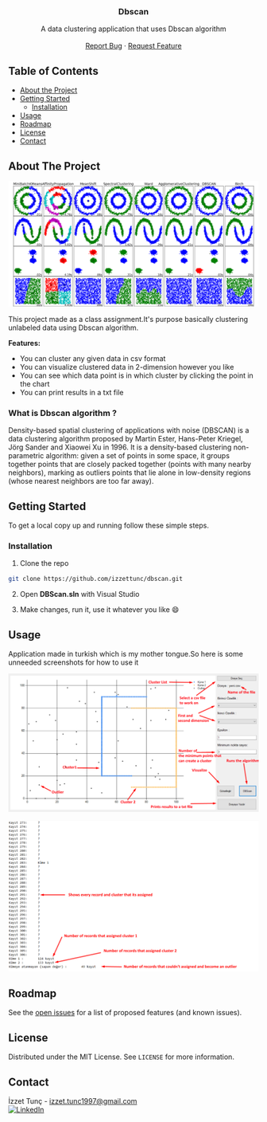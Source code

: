 <br />
<p align="center">

  <h3 align="center">Dbscan</h3>

  <p align="center">
    A data clustering application that uses Dbscan algorithm
    <br />
    <br />
    <a href="https://github.com/izzettunc/dbscan/issues">Report Bug</a>
    ·
    <a href="https://github.com/izzettunc/dbscan/issues">Request Feature</a>
  </p>
</p>



<!-- TABLE OF CONTENTS -->
## Table of Contents

* [About the Project](#about-the-project)
* [Getting Started](#getting-started)
  * [Installation](#installation)
* [Usage](#usage)
* [Roadmap](#roadmap)
* [License](#license)
* [Contact](#contact)



<!-- ABOUT THE PROJECT -->
## About The Project

![Product Name Screen Shot][product-screenshot]

This project made as a class assignment.It's purpose basically clustering unlabeled data using Dbscan algorithm.

**Features:**

* You can cluster any given data in csv format
* You can visualize clustered data in 2-dimension however you like
* You can see which data point is in which cluster by clicking the point in the chart
* You can print results in a txt file

### What is Dbscan algorithm ?

Density-based spatial clustering of applications with noise (DBSCAN) is a data clustering algorithm proposed by Martin Ester, Hans-Peter Kriegel, Jörg Sander and Xiaowei Xu in 1996. It is a density-based clustering non-parametric algorithm: given a set of points in some space, it groups together points that are closely packed together (points with many nearby neighbors), marking as outliers points that lie alone in low-density regions (whose nearest neighbors are too far away).

<!-- GETTING STARTED -->
## Getting Started

To get a local copy up and running follow these simple steps.

### Installation

1.  Clone the repo
```sh
git clone https://github.com/izzettunc/dbscan.git
```
2. Open **DBScan.sln** with Visual Studio

3. Make changes, run it, use it whatever you like :smile:


<!-- USAGE EXAMPLES -->
## Usage

Application made in turkish which is my mother tongue.So here is some unneeded screenshots for how to use it

![Application Screen Shot][app-screenshot]

![Result File Screen Shot][result-screenshot]

<!-- ROADMAP -->
## Roadmap

See the [open issues](https://github.com/izzettunc/dbscan/issues) for a list of proposed features (and known issues).

<!-- LICENSE -->
## License

Distributed under the MIT License. See `LICENSE` for more information.

<!-- CONTACT -->
## Contact

İzzet Tunç - izzet.tunc1997@gmail.com
<br>
[![LinkedIn][linkedin-shield]][linkedin-url]

[linkedin-shield]: https://img.shields.io/badge/-LinkedIn-black.svg?style=flat-square&logo=linkedin&colorB=555
[linkedin-url]: https://www.linkedin.com/in/izzettunc
[product-screenshot]: data/screenshots/dbscan.png
[app-screenshot]: data/screenshots/application.png
[result-screenshot]: data/screenshots/result_file.png
